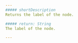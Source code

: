```yaml
---
##### shortDescription
Returns the label of the node.

##### return: String
The label of the node.

---
```

